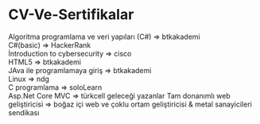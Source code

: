 # CV-Ve-Sertifikalar
Algoritma programlama ve veri yapıları (C#) => btkakademi <br>
C#(basic) => HackerRank <br>
İntroduction to cybersecurity => cisco <br>
HTML5 => btkakademi <br>
JAva ile programlamaya giriş => btkakademi <br>
Linux => ndg <br>
C programlama => soloLearn <br>
Asp.Net Core MVC => türkcell geleceği yazanlar
Tam donanımlı web geliştiricisi => boğaz içi web ve çoklu ortam geliştiricisi & metal sanayicileri sendikası
